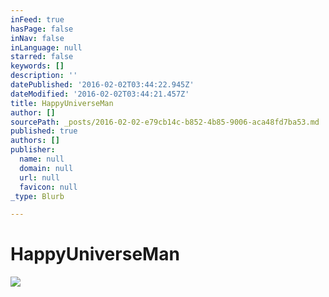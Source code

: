 ```yaml
---
inFeed: true
hasPage: false
inNav: false
inLanguage: null
starred: false
keywords: []
description: ''
datePublished: '2016-02-02T03:44:22.945Z'
dateModified: '2016-02-02T03:44:21.457Z'
title: HappyUniverseMan
author: []
sourcePath: _posts/2016-02-02-e79cb14c-b852-4b85-9006-aca48fd7ba53.md
published: true
authors: []
publisher:
  name: null
  domain: null
  url: null
  favicon: null
_type: Blurb

---
```

# HappyUniverseMan
![](https://the-grid-user-content.s3-us-west-2.amazonaws.com/3b4db783-61e5-4c0e-9692-7124fbc0e403.jpg)